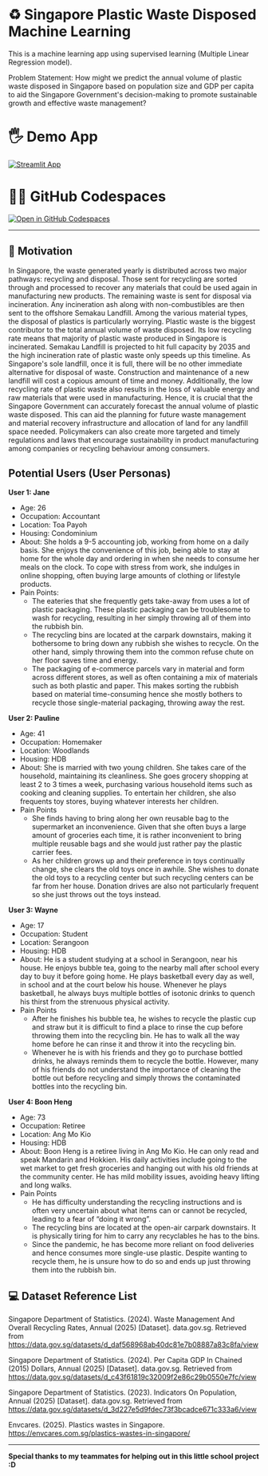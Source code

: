 # ♻ Singapore Plastic Waste Disposed Machine Learning

This is a machine learning app using supervised learning (Multiple Linear Regression model).

Problem Statement: How might we predict the annual volume of plastic waste disposed in Singapore based on population size and GDP per capita to aid the Singapore Government's decision-making to promote sustainable growth and effective waste management?


# 🖐 Demo App

[![Streamlit App](https://static.streamlit.io/badges/streamlit_badge_black_white.svg)](https://WYJ-Plastic-Waste-Machine-Learning.streamlit.app/)


# 👩‍💻 GitHub Codespaces

[![Open in GitHub Codespaces](https://github.com/codespaces/badge.svg)](https://codespaces.new/streamlit/app-starter-kit?quickstart=1)


-------------------------------------------


## 🎯 Motivation
In Singapore, the waste generated yearly is distributed across two major pathways: recycling and disposal. Those sent for recycling are sorted through and processed to recover any materials that could be used again in manufacturing new products. The remaining waste is sent for disposal via incineration. Any incineration ash along with non-combustibles are then sent to the offshore Semakau Landfill. Among the various material types, the disposal of plastics is particularly worrying. Plastic waste is the biggest contributor to the total annual volume of waste disposed. Its low recycling rate means that majority of plastic waste produced in Singapore is incinerated. Semakau Landfill is projected to hit full capacity by 2035 and the high incineration rate of plastic waste only speeds up this timeline. As Singapore's sole landfill, once it is full, there will be no other immediate alternative for disposal of waste. Construction and maintenance of a new landfill will cost a copious amount of time and money. Additionally, the low recycling rate of plastic waste also results in the loss of valuable energy and raw materials that were used in manufacturing. Hence, it is crucial that the Singapore Government can accurately forecast the annual volume of plastic waste disposed. This can aid the planning for future waste management and material recovery infrastructure and allocation of land for any landfill space needed. Policymakers can also create more targeted and timely regulations and laws that encourage sustainability in product manufacturing among companies or recycling behaviour among consumers.


## Potential Users (User Personas)

**User 1: Jane**
- Age: 26
- Occupation: Accountant
- Location: Toa Payoh
- Housing: Condominium
- About: She holds a 9-5 accounting job, working from home on a daily basis. She enjoys the convenience of this job, being able to stay at home for the whole day and ordering in when she needs to consume her meals on the clock. To cope with stress from work, she indulges in online shopping, often buying large amounts of clothing or lifestyle products.
- Pain Points:
  - The eateries that she frequently gets take-away from uses a lot of plastic packaging. These plastic packaging can be troublesome to wash for recycling, resulting in her simply throwing all of them into the rubbish bin.
  - The recycling bins are located at the carpark downstairs, making it bothersome to bring down any rubbish she wishes to recycle. On the other hand, simply throwing them into the common refuse chute on her floor saves time and energy.
  - The packaging of e-commerce parcels vary in material and form across different stores, as well as often containing a mix of materials such as both plastic and paper. This makes sorting the rubbish based on material time-consuming hence she mostly bothers to recycle those single-material packaging, throwing away the rest.


**User 2: Pauline**
- Age: 41
- Occupation: Homemaker
- Location: Woodlands
- Housing: HDB
- About: She is married with two young children. She takes care of the household, maintaining its cleanliness. She goes grocery shopping at least 2 to 3 times a week, purchasing various household items such as cooking and cleaning supplies. To entertain her children, she also frequents toy stores, buying whatever interests her children.
- Pain Points
  - She finds having to bring along her own reusable bag to the supermarket an inconvenience. Given that she often buys a large amount of groceries each time, it is rather inconvenient to bring multiple reusable bags and she would just rather pay the plastic carrier fees.
  - As her children grows up and their preference in toys continually change, she clears the old toys once in awhile. She wishes to donate the old toys to a recycling center but such recycling  centers can be far from her house. Donation drives are also not particularly frequent so she just throws out the toys instead.


**User 3: Wayne**
- Age: 17
- Occupation: Student
- Location: Serangoon
- Housing: HDB
- About: He is a student studying at a school in Serangoon, near his house. He enjoys bubble tea, going to the nearby mall after school every day to buy it before going home. He plays basketball every day as well, in school and at the court below his house.  Whenever he plays basketball, he always buys multiple bottles of isotonic drinks to quench his thirst from the strenuous physical activity.
- Pain Points
  - After he finishes his bubble tea, he wishes to recycle the plastic cup and straw but it is difficult to find a place to rinse the cup before throwing them into the recycling bin. He has to walk all the way home before he can rinse it and throw it into the recycling bin.
  - Whenever he is with his friends and they go to purchase bottled drinks, he always reminds them to recycle the bottle. However, many of his friends do not understand the importance of cleaning the bottle out before recycling and simply throws the contaminated bottles into the recycling bin.


**User 4: Boon Heng**
- Age: 73
- Occupation: Retiree
- Location: Ang Mo Kio
- Housing: HDB
- About: Boon Heng is a retiree living in Ang Mo Kio. He can only read and speak Mandarin and Hokkien. His daily activities include going to the wet market to get fresh groceries and hanging out with his old friends at the community center. He has mild mobility issues, avoiding heavy lifting and long walks.
- Pain Points
  - He has difficulty understanding the recycling instructions and is often very uncertain about what items can or cannot be recycled, leading to a fear of “doing it wrong”.
  - The recycling bins are located at the open-air carpark downstairs. It is physically tiring for him to carry any recyclables he has to the bins.
  - Since the pandemic, he has become more reliant on food deliveries and hence consumes more single-use plastic. Despite wanting to recycle them, he is unsure how to do so and ends up just throwing them into the rubbish bin.


## 💻 Dataset Reference List
Singapore Department of Statistics. (2024). Waste Management And Overall Recycling Rates, Annual (2025) [Dataset]. data.gov.sg. Retrieved from https://data.gov.sg/datasets/d_daf568968ab40dc81e7b08887a83c8fa/view

Singapore Department of Statistics. (2024). Per Capita GDP In Chained (2015) Dollars, Annual (2025) [Dataset]. data.gov.sg. Retrieved from https://data.gov.sg/datasets/d_c43f61819c32009f2e86c29b0550e7fc/view

Singapore Department of Statistics. (2023). Indicators On Population, Annual (2025) [Dataset]. data.gov.sg. Retrieved from https://data.gov.sg/datasets/d_3d227e5d9fdec73f3bcadce671c333a6/view

Envcares. (2025). Plastics wastes in Singapore. https://envcares.com.sg/plastics-wastes-in-singapore/


-------------------------------------------


**Special thanks to my teammates for helping out in this little school project :D**
